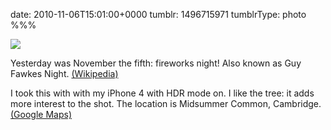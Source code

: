 date: 2010-11-06T15:01:00+0000
tumblr: 1496715971
tumblrType: photo
%%%

![](tumblr_lbgxq8XtAH1qbnvjco1_1280.jpg)

Yesterday was November the fifth: fireworks night! Also known as Guy Fawkes Night. [(Wikipedia)](http://en.wikipedia.org/wiki/Guy_Fawkes_Night)

I took this with with my iPhone 4 with HDR mode on. I like the tree: it adds more interest to the shot. The location is Midsummer Common, Cambridge. [(Google Maps)][1]

[1]: http://maps.google.com/?q=52.2121666667,0.1261666667
